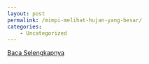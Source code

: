 ```yaml
---
layout: post
permalink: /mimpi-melihat-hujan-yang-besar/
categories:
    - Uncategorized
---
```


[Baca Selengkapnya](/01)